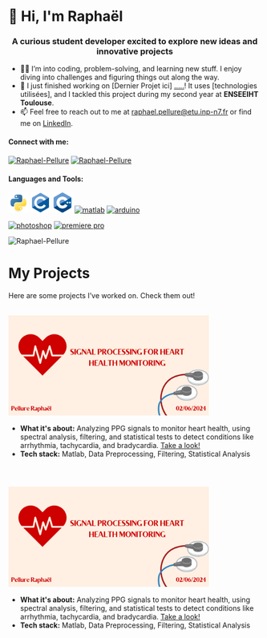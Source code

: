 
<!-- TITLE -->
<h1 align="left">👋 Hi, I'm Raphaël</h1>

<!-- SUBTITLE -->
<h3 align="center">A curious student developer excited to explore new ideas and innovative projects</h3>

<ul>
  <li>👨‍💻 I’m into coding, problem-solving, and learning new stuff. I enjoy diving into challenges and figuring things out along the way.</li>
  <li>🚀 I just finished working on [Dernier Projet ici]
    <a href="https://github.com/moranenzo/PY-Music-Genre-Classifier">.....</a>! It uses [technologies utilisées], and I tackled this project during my second year at <strong>ENSEEIHT Toulouse</strong>.
  </li>
  <li>📫 Feel free to reach out to me at <a href="mailto:raphael.pellure@etu.inp-n7.fr">raphael.pellure@etu.inp-n7.fr</a> or find me on 
    <a href="https://www.linkedin.com/in/raphaël-pellure">LinkedIn</a>.
  </li>
</ul>

<!-- CONTACT -->
<h4 align="left">Connect with me:</h4>
<p align="left">
<a href="https://www.linkedin.com/in/raphaël-pellure" target="blank"><img align="center" src="https://img.icons8.com/?size=512&id=13930&format=png" alt="Raphael-Pellure" height="50" width="50" /></a>
<a href="mailto:raphael.pellure@etu.inp-n7.fr" target="blank"><img align="center" src="https://cdn-icons-png.flaticon.com/128/10505/10505896.png" alt="Raphael-Pellure" height="40" width="40" /></a>
</p>

<!-- TOOLS -->
<h4 align="left">Languages and Tools:</h4>
<p align="left">
  
  <a href="https://www.python.org/" target="_blank" rel="noreferrer"><img src="https://raw.githubusercontent.com/devicons/devicon/master/icons/python/python-original.svg" alt="python" width="40" height="40"/></a>
  <a href="https://fr.wikipedia.org/wiki/C_(langage)" target="_blank" rel="noreferrer"><img src="https://raw.githubusercontent.com/devicons/devicon/master/icons/c/c-original.svg" alt="C Logo" width="40" height="40"></a>
  <a href="https://fr.wikipedia.org/wiki/C%2B%2B" target="_blank" rel="noreferrer"><img src="https://raw.githubusercontent.com/devicons/devicon/master/icons/cplusplus/cplusplus-original.svg" alt="cplusplus" width="40" height="40"/></a>
  <a href="https://www.mathworks.com/products/matlab.html" target="_blank" rel="noreferrer"><img src="https://upload.wikimedia.org/wikipedia/commons/2/21/Matlab_Logo.png" alt="matlab" width="40" height="40"/></a>
  <a href="https://www.arduino.cc/" target="_blank" rel="noreferrer"><img src="https://cdn.worldvectorlogo.com/logos/arduino-1.svg" alt="arduino" width="40" height="40"/></a>
</p>

<p align="left">
  <a href="https://www.adobe.com/fr/products/photoshop.html" target="_blank" rel="noreferrer"><img src="https://upload.wikimedia.org/wikipedia/commons/thumb/a/af/Adobe_Photoshop_CC_icon.svg/512px-Adobe_Photoshop_CC_icon.svg.png" alt="photoshop" width="40" height="40"/></a>
  <a href="https://www.adobe.com/fr/products/premiere.html" target="_blank" rel="noreferrer"><img src="https://upload.wikimedia.org/wikipedia/commons/4/40/Adobe_Premiere_Pro_CC_icon.svg" alt="premiere pro" width="40" height="40"/></a>
</p>


<!-- GITHUB STATS -->
<p>
  <img align="left" src="https://nirzak-streak-stats.vercel.app/?user=Raphael-Pellure&theme=dark" alt="Raphael-Pellure" width="400"/>
</p>
<br clear="both" />


<!-- PROJECTS -->
<h1 align="left">My Projects</h1>

<p>Here are some projects I’ve worked on. Check them out!</p>

</br>

<div style="margin-bottom: 40px;">
  <a href="https://github.com/moranenzo/PY-Music-Genre-Classifier">
    <img src="TNS.png" alt="Connected cardiac sensor" width="400"/></a>
  <ul>
      <li><strong>What it's about:</strong> Analyzing PPG signals to monitor heart health, using spectral analysis, filtering, and statistical tests to detect conditions like arrhythmia, tachycardia, and bradycardia.
      <a href="https://github.com/moranenzo/PY-Music-Genre-Classifier" target="_blank">Take a look!</a></li>
      <li><strong>Tech stack:</strong> Matlab, Data Preprocessing, Filtering, Statistical Analysis</li>
  </ul>
</div>

</br>

<div style="margin-bottom: 40px;">
  <a href="https://github.com/moranenzo/PY-Music-Genre-Classifier">
    <img src="TNS.png" alt="Connected cardiac sensor" width="400"/></a>
  <ul>
      <li><strong>What it's about:</strong> Analyzing PPG signals to monitor heart health, using spectral analysis, filtering, and statistical tests to detect conditions like arrhythmia, tachycardia, and bradycardia.
      <a href="https://github.com/moranenzo/PY-Music-Genre-Classifier" target="_blank">Take a look!</a></li>
      <li><strong>Tech stack:</strong> Matlab, Data Preprocessing, Filtering, Statistical Analysis</li>
  </ul>
</div>

